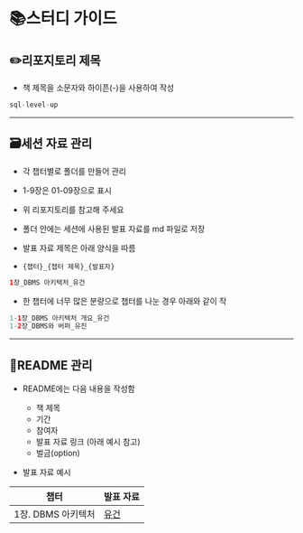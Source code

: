 # 📚스터디 가이드

## ✏️리포지토리 제목

- 책 제목을 소문자와 하이픈(-)을 사용하여 작성
```java
sql-level-up
```
---
## 🗃️세션 자료 관리
- 각 챕터별로 폴더를 만들어 관리
- 1-9장은 01-09장으로 표시
- 위 리포지토리를 참고해 주세요


- 폴더 안에는 세션에 사용된 발표 자료를 md 파일로 저장
- 발표 자료 제목은 아래 양식을 따름 
- `{챕터}_{챕터 제목}_{발표자}`

```java
1장_DBMS 아키텍처_유건
```
- 한 챕터에 너무 많은 분량으로 챕터를 나눈 경우 아래와 같이 작
```java
1-1장_DBMS 아키텍처 개요_유건
1-2장_DBMS와 버퍼_유진
```
---
## 📄️README 관리
- README에는 다음 내용을 작성함
  - 책 제목
  - 기간
  - 참여자
  - 발표 자료 링크 (아래 예시 참고)
  - 벌금(option)
  
    
- 발표 자료 예시

| 챕터            | 발표 자료   |
|---------|-----------------|
| 1장. DBMS 아키텍처 | [유건](링크)|

